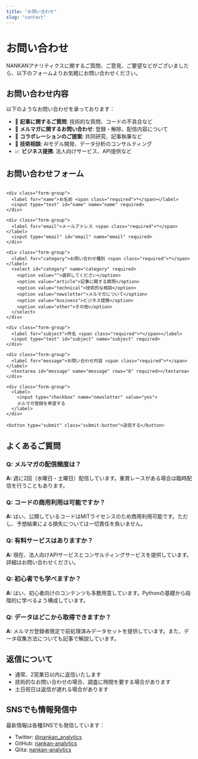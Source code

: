 ```yaml
---
title: "お問い合わせ"
slug: "contact"
---
```


# お問い合わせ

NANKANアナリティクスに関するご質問、ご意見、ご要望などがございましたら、以下のフォームよりお気軽にお問い合わせください。

## お問い合わせ内容

以下のようなお問い合わせを承っております：

- 📝 **記事に関するご質問**: 技術的な質問、コードの不具合など
- 📧 **メルマガに関するお問い合わせ**: 登録・解除、配信内容について
- 🤝 **コラボレーションのご提案**: 共同研究、記事執筆など
- 🎯 **技術相談**: AIモデル開発、データ分析のコンサルティング
- 📈 **ビジネス提携**: 法人向けサービス、API提供など

## お問い合わせフォーム

<div class="contact-form">
  <form name="contact" method="POST" data-netlify="true" data-netlify-honeypot="bot-field">
    <input type="hidden" name="form-name" value="contact">
    <p class="hidden">
      <label>Don't fill this out if you're human: <input name="bot-field" /></label>
    </p>
    
    <div class="form-group">
      <label for="name">お名前 <span class="required">*</span></label>
      <input type="text" id="name" name="name" required>
    </div>
    
    <div class="form-group">
      <label for="email">メールアドレス <span class="required">*</span></label>
      <input type="email" id="email" name="email" required>
    </div>
    
    <div class="form-group">
      <label for="category">お問い合わせ種別 <span class="required">*</span></label>
      <select id="category" name="category" required>
        <option value="">選択してください</option>
        <option value="article">記事に関する質問</option>
        <option value="technical">技術的な相談</option>
        <option value="newsletter">メルマガについて</option>
        <option value="business">ビジネス提携</option>
        <option value="other">その他</option>
      </select>
    </div>
    
    <div class="form-group">
      <label for="subject">件名 <span class="required">*</span></label>
      <input type="text" id="subject" name="subject" required>
    </div>
    
    <div class="form-group">
      <label for="message">お問い合わせ内容 <span class="required">*</span></label>
      <textarea id="message" name="message" rows="8" required></textarea>
    </div>
    
    <div class="form-group">
      <label>
        <input type="checkbox" name="newsletter" value="yes">
        メルマガ登録を希望する
      </label>
    </div>
    
    <button type="submit" class="submit-button">送信する</button>
  </form>
</div>

## よくあるご質問

### Q: メルマガの配信頻度は？
**A:** 週に2回（水曜日・土曜日）配信しています。重賞レースがある場合は臨時配信を行うこともあります。

### Q: コードの商用利用は可能ですか？
**A:** はい、公開しているコードはMITライセンスのため商用利用可能です。ただし、予想結果による損失については一切責任を負いません。

### Q: 有料サービスはありますか？
**A:** 現在、法人向けAPIサービスとコンサルティングサービスを提供しています。詳細はお問い合わせください。

### Q: 初心者でも学べますか？
**A:** はい、初心者向けのコンテンツも多数用意しています。Pythonの基礎から段階的に学べるよう構成しています。

### Q: データはどこから取得できますか？
**A:** メルマガ登録者限定で前処理済みデータセットを提供しています。また、データ収集方法についても記事で解説しています。

## 返信について

- 通常、2営業日以内に返信いたします
- 技術的なお問い合わせの場合、調査に時間を要する場合があります
- 土日祝日は返信が遅れる場合があります

## SNSでも情報発信中

最新情報は各種SNSでも発信しています：

- Twitter: [@nankan_analytics](https://twitter.com/nankan_analytics)
- GitHub: [nankan-analytics](https://github.com/nankan-analytics)
- Qiita: [nankan-analytics](https://qiita.com/nankan-analytics)

<style>
.contact-form {
  max-width: 600px;
  margin: 2rem auto;
}

.form-group {
  margin-bottom: 1.5rem;
}

.form-group label {
  display: block;
  margin-bottom: 0.5rem;
  font-weight: 600;
}

.form-group input[type="text"],
.form-group input[type="email"],
.form-group select,
.form-group textarea {
  width: 100%;
  padding: 0.75rem;
  border: 1px solid #334155;
  border-radius: 0.5rem;
  background-color: #1e293b;
  color: #e2e8f0;
  font-size: 1rem;
}

.form-group input[type="checkbox"] {
  margin-right: 0.5rem;
}

.required {
  color: #ef4444;
}

.submit-button {
  background: linear-gradient(135deg, #3b82f6 0%, #8b5cf6 100%);
  color: white;
  padding: 0.75rem 2rem;
  border: none;
  border-radius: 0.5rem;
  font-size: 1.1rem;
  font-weight: 600;
  cursor: pointer;
  transition: all 0.3s ease;
}

.submit-button:hover {
  transform: translateY(-2px);
  box-shadow: 0 10px 20px rgba(59, 130, 246, 0.3);
}

.hidden {
  display: none;
}
</style>
